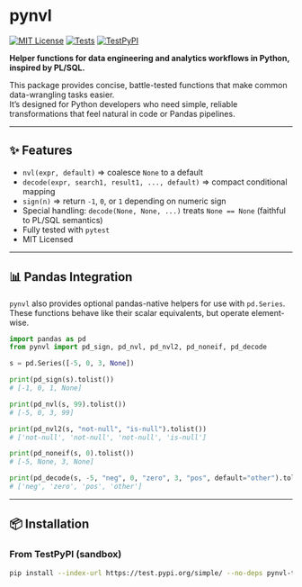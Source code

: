 # pynvl

[![MIT License](https://img.shields.io/badge/License-MIT-blue.svg)](https://github.com/betterinfotech/pynvl_project/blob/main/LICENSE)
[![Tests](https://img.shields.io/badge/tests-pytest-blue)](https://github.com/betterinfotech/pynvl_project/actions)
[![TestPyPI](https://img.shields.io/badge/TestPyPI-pynvl--test-informational)](https://test.pypi.org/project/pynvl-test/)

**Helper functions for data engineering and analytics workflows in Python, inspired by PL/SQL.**

This package provides concise, battle-tested functions that make common data-wrangling tasks easier.  
It’s designed for Python developers who need simple, reliable transformations that feel natural in code or Pandas pipelines.

---

## ✨ Features

- `nvl(expr, default)` => coalesce `None` to a default  
- `decode(expr, search1, result1, ..., default)` => compact conditional mapping  
- `sign(n)` => return `-1`, `0`, or `1` depending on numeric sign  
- Special handling: `decode(None, None, ...)` treats `None == None` (faithful to PL/SQL semantics)  
- Fully tested with `pytest`  
- MIT Licensed  

---

## 📊 Pandas Integration

`pynvl` also provides optional pandas-native helpers for use with `pd.Series`.  
These functions behave like their scalar equivalents, but operate element-wise.

```python
import pandas as pd
from pynvl import pd_sign, pd_nvl, pd_nvl2, pd_noneif, pd_decode

s = pd.Series([-5, 0, 3, None])

print(pd_sign(s).tolist())
# [-1, 0, 1, None]

print(pd_nvl(s, 99).tolist())
# [-5, 0, 3, 99]

print(pd_nvl2(s, "not-null", "is-null").tolist())
# ['not-null', 'not-null', 'not-null', 'is-null']

print(pd_noneif(s, 0).tolist())
# [-5, None, 3, None]

print(pd_decode(s, -5, "neg", 0, "zero", 3, "pos", default="other").tolist())
# ['neg', 'zero', 'pos', 'other']
```

---

## 📦 Installation

### From TestPyPI (sandbox)
```bash
pip install --index-url https://test.pypi.org/simple/ --no-deps pynvl-test
